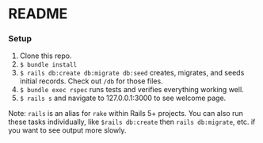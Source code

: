 # README

### Setup

1. Clone this repo.
2. `$ bundle install`
3. `$ rails db:create db:migrate db:seed` creates, migrates, and seeds initial records. Check out `/db` for those files.
4. `$ bundle exec rspec` runs tests and verifies everything working well.
5. `$ rails s` and navigate to 127.0.0.1:3000 to see welcome page.

Note: `rails` is an alias for `rake` within Rails 5+ projects. You can also run these tasks individually, like `$rails db:create` then `rails db:migrate`, etc. if you want to see output more slowly.
